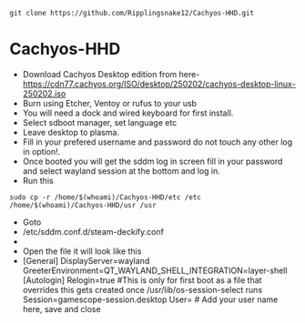 ```
git clone https://github.com/Ripplingsnake12/Cachyos-HHD.git
```

# Cachyos-HHD
+ Download Cachyos Desktop edition from here-  https://cdn77.cachyos.org/ISO/desktop/250202/cachyos-desktop-linux-250202.iso
+ Burn using Etcher, Ventoy or rufus to your usb
+ You will need a dock and wired keyboard for first install.
+ Select sdboot manager, set language etc
+ Leave desktop to plasma.
+ Fill in your prefered username and password do not touch any other log in option!.
+ Once booted you will get the sddm log in screen fill in your password and select wayland session at the bottom and log in.
+ Run this
```
sudo cp -r /home/$(whoami)/Cachyos-HHD/etc /etc  /home/$(whoami)/Cachyos-HHD/usr /usr
```
+ Goto 
+ /etc/sddm.conf.d/steam-deckify.conf
+ 
+ Open the file it will look like this
+ [General]
DisplayServer=wayland
GreeterEnvironment=QT_WAYLAND_SHELL_INTEGRATION=layer-shell
[Autologin]
Relogin=true
#This is only for first boot as a file that overrides this gets created once /usr/lib/os-session-select runs
Session=gamescope-session.desktop
User= # Add your user name here, save and close



